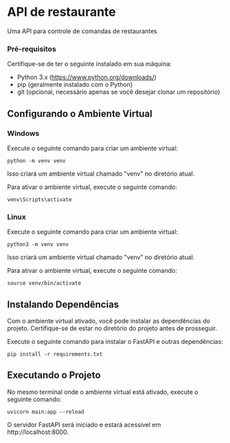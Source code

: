 # API de restaurante

Uma API para controle de comandas de restaurantes

### Pré-requisitos

Certifique-se de ter o seguinte instalado em sua máquina:

- Python 3.x (https://www.python.org/downloads/)
- pip (geralmente instalado com o Python)
- git (opcional, necessário apenas se você desejar clonar um repositório)

## Configurando o Ambiente Virtual

### Windows

Execute o seguinte comando para criar um ambiente virtual:

```
python -m venv venv
```

Isso criará um ambiente virtual chamado "venv" no diretório atual.

Para ativar o ambiente virtual, execute o seguinte comando:

```
venv\Scripts\activate
```

### Linux

Execute o seguinte comando para criar um ambiente virtual:

```
python3 -m venv venv
```

Isso criará um ambiente virtual chamado "venv" no diretório atual.

Para ativar o ambiente virtual, execute o seguinte comando:

```
source venv/bin/activate
```

## Instalando Dependências

Com o ambiente virtual ativado, você pode instalar as dependências do projeto. Certifique-se de estar no diretório do projeto antes de prosseguir.

Execute o seguinte comando para instalar o FastAPI e outras dependências:

```
pip install -r requirements.txt
```

## Executando o Projeto

No mesmo terminal onde o ambiente virtual está ativado, execute o seguinte comando:

```
uvicorn main:app --reload
```

O servidor FastAPI será iniciado e estará acessível em http://localhost:8000.
